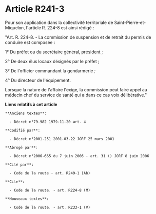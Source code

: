 # Article R241-3

Pour son application dans la collectivité territoriale de Saint-Pierre-et-Miquelon, l'article R. 224-8 est ainsi rédigé :

"Art. R. 224-8. - La commission de suspension et de retrait du permis de conduire est composée :

1° Du préfet ou du secrétaire général, président ;

2° De deux élus locaux désignés par le préfet ;

3° De l'officier commandant la gendarmerie ;

4° Du directeur de l'équipement.

Lorsque la nature de l'affaire l'exige, la commission peut faire appel au médecin chef du service de santé qui a dans ce cas
voix délibérative."

**Liens relatifs à cet article**

	**Anciens textes**:

	  - Décret n°79-982 1979-11-20 art. 4

	**Codifié par**:

	  - Décret n°2001-251 2001-03-22 JORF 25 mars 2001

	**Abrogé par**:

	  - Décret n°2006-665 du 7 juin 2006 - art. 31 () JORF 8 juin 2006

	**Cité par**:

	  - Code de la route - art. R249-1 (Ab)

	**Cite**:

	  - Code de la route. - art. R224-8 (M)

	**Nouveaux textes**:

	  - Code de la route. - art. R233-1 (V)
